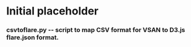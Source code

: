 # Initial placeholder
### csvtoflare.py -- script to map CSV format for VSAN to D3.js flare.json format.
